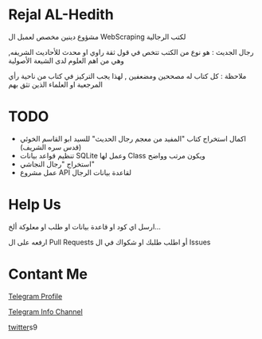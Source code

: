 # Rejal AL-Hedith
مشؤوع دينين مخصص لعمبل ال WebScraping  لكتب الرجالية

رجال الجديث : هو نوع من الكتب تتخص في قول ثقة راوي او محدث للأحاديث الشريفه, وهي من اهم العلوم لدى الشيعة الأصولية

ملاحظة : كل كتاب له مصححين ومضعفين , لهذا يجب التركيز في كتاب من ناحية رأي المرجعية او العلماء الذين تثق بهم

# TODO
 - اكمال استخراج كتاب "المفيد من معجم رجال الحديث" للسيد ابو القاسم الخوئي (قدس سره الشريف)
 - تنظيم قواعد بيانات SQLite وعمل لها Class ويكون مرتب وواضح
 - استخراج "رجال النجاشي"
 - عمل مشروع API لقاعدة بيانات الرجال

# Help Us
ارسل اي كود او قاعدة بيانات او طلب او معلوكة ألخ...

ارفعه على ال Pull Requests أو اطلب طلبك او شكواك في ال Issues
# Contant Me
 [Telegram Profile](https://nnk0o.t.me)

 [Telegram Info Channel](https://nnko0o.t.me)

 [twitter](https://twitter.com/PuckKintaro)s9
